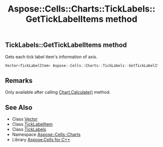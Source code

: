 ﻿---
title: Aspose::Cells::Charts::TickLabels::GetTickLabelItems method
linktitle: GetTickLabelItems
second_title: Aspose.Cells for C++ API Reference
description: 'Aspose::Cells::Charts::TickLabels::GetTickLabelItems method. Gets each tick label item''s information of axis in C++.'
type: docs
weight: 2800
url: /cpp/aspose.cells.charts/ticklabels/getticklabelitems/
---
## TickLabels::GetTickLabelItems method


Gets each tick label item's information of axis.

```cpp
Vector<TickLabelItem> Aspose::Cells::Charts::TickLabels::GetTickLabelItems()
```

## Remarks


Only available after calling [Chart.Calculate()](../../chart/calculate/) method. 
## See Also

* Class [Vector](../../../aspose.cells/vector/)
* Class [TickLabelItem](../../ticklabelitem/)
* Class [TickLabels](../)
* Namespace [Aspose::Cells::Charts](../../)
* Library [Aspose.Cells for C++](../../../)
